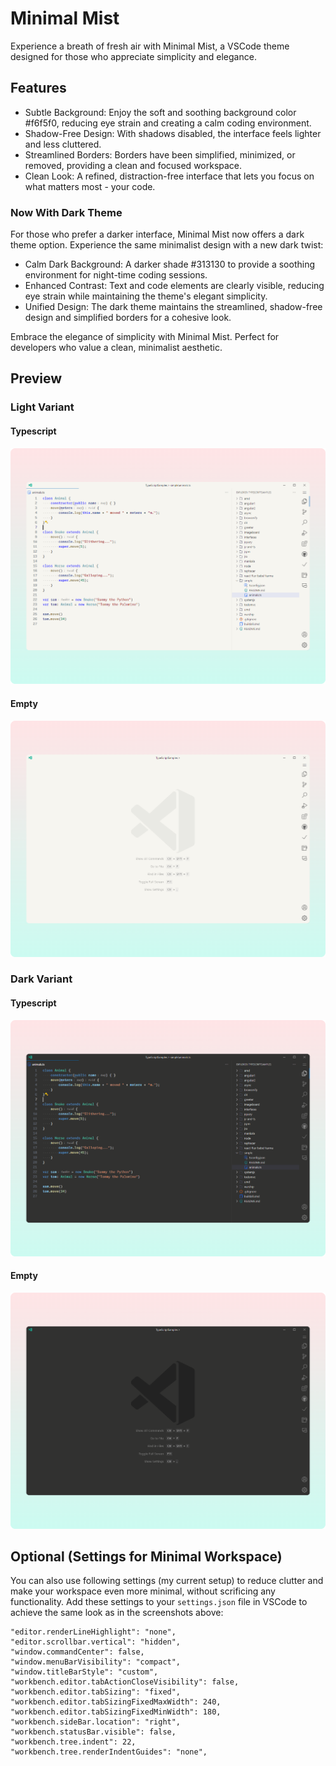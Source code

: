 # Minimal Mist

Experience a breath of fresh air with Minimal Mist, a VSCode theme designed for those who appreciate simplicity and elegance.

## Features

- Subtle Background: Enjoy the soft and soothing background color #f6f5f0, reducing eye strain and creating a calm coding environment.
- Shadow-Free Design: With shadows disabled, the interface feels lighter and less cluttered.
- Streamlined Borders: Borders have been simplified, minimized, or removed, providing a clean and focused workspace.
- Clean Look: A refined, distraction-free interface that lets you focus on what matters most - your code.

### Now With Dark Theme

For those who prefer a darker interface, Minimal Mist now offers a dark theme option. Experience the same minimalist design with a new dark twist:

- Calm Dark Background: A darker shade #313130 to provide a soothing environment for night-time coding sessions.
- Enhanced Contrast: Text and code elements are clearly visible, reducing eye strain while maintaining the theme's elegant simplicity.
- Unified Design: The dark theme maintains the streamlined, shadow-free design and simplified borders for a cohesive look.

Embrace the elegance of simplicity with Minimal Mist. Perfect for developers who value a clean, minimalist aesthetic.

## Preview

### Light Variant

#### Typescript

<img src="media/typescript-light.png"/>

#### Empty

<img src="media/empty-light.png"/>

### Dark Variant

#### Typescript

<img src="media/typescript-dark.png"/>

#### Empty

<img src="media/empty-dark.png"/>

## Optional (Settings for Minimal Workspace)

You can also use following settings (my current setup) to reduce clutter and make your workspace even more minimal, without scrificing any functionality. Add these settings to your `settings.json` file in VSCode to achieve the same look as in the screenshots above:

```jsonc
"editor.renderLineHighlight": "none",
"editor.scrollbar.vertical": "hidden",
"window.commandCenter": false,
"window.menuBarVisibility": "compact",
"window.titleBarStyle": "custom",
"workbench.editor.tabActionCloseVisibility": false,
"workbench.editor.tabSizing": "fixed",
"workbench.editor.tabSizingFixedMaxWidth": 240,
"workbench.editor.tabSizingFixedMinWidth": 180,
"workbench.sideBar.location": "right",
"workbench.statusBar.visible": false,
"workbench.tree.indent": 22,
"workbench.tree.renderIndentGuides": "none",
```
